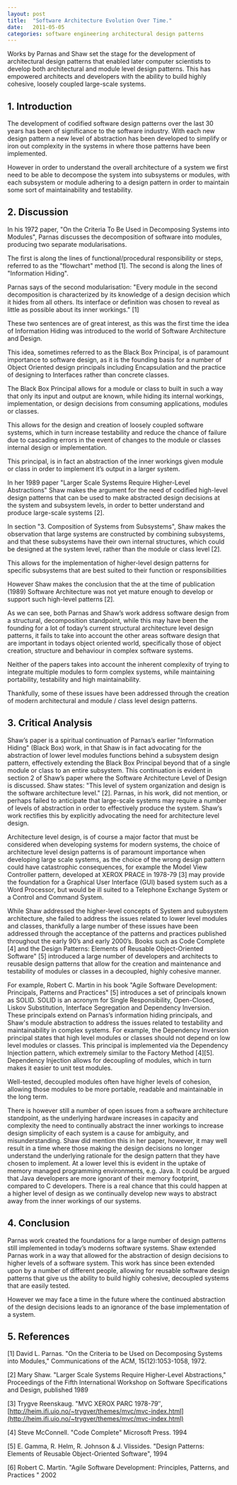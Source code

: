 ```yaml
---
layout: post
title:  "Software Architecture Evolution Over Time."
date:   2011-05-05
categories: software engineering architectural design patterns
---
```


Works by Parnas and Shaw set the stage for the development of architectural design patterns that enabled later computer scientists to develop both architectural and module level design patterns. This has empowered architects and developers with the ability to build highly cohesive, loosely coupled large-scale systems.

## 1. Introduction
The development of codified software design patterns over the last 30 years has been of significance to the software industry. With each new design pattern a new level of abstraction has been developed to simplify or iron out complexity in the systems in where those patterns have been implemented.

However in order to understand the overall architecture of a system we first need to be able to decompose the system into subsystems or modules, with each subsystem or module adhering to a design pattern in order to maintain some sort of maintainability and testability.

## 2.  Discussion
In his 1972 paper, "On the Criteria To Be Used in Decomposing Systems into Modules", Parnas discusses the decomposition of software into modules, producing two separate modularisations.

The first is along the lines of functional/procedural responsibility or steps, referred to as the "flowchart" method [1]. The second is along the lines of "Information Hiding".

Parnas says of the second modularisation: "Every module in the second decomposition is characterized by its knowledge of a design decision which it hides from all others. Its interface or definition was chosen to reveal as little as possible about its inner workings." [1]

These two sentences are of great interest, as this was the first time the idea of Information Hiding was introduced to the world of Software Architecture and Design.

This idea, sometimes referred to as the Black Box Principal, is of paramount importance to software design, as it is the founding basis for a number of Object Oriented design principals including Encapsulation and the practice of designing to Interfaces rather than concrete classes.

The Black Box Principal allows for a module or class to built in such a way that only its input and output are known, while hiding its internal workings, implementation, or design decisions from consuming applications, modules or classes.

This allows for the design and creation of loosely coupled software systems, which in turn increase testability and reduce the chance of failure due to cascading errors in the event of changes to the module or classes internal design or implementation.

This principal, is in fact an abstraction of the inner workings given module or class in order to implement it’s output in a larger system.

In her 1989 paper "Larger Scale Systems Require Higher-Level Abstractions" Shaw makes the argument for the need of codified high-level design patterns that can be used to make abstracted design decisions at the system and subsystem levels, in order to better understand and produce large-scale systems [2].

In section "3. Composition of Systems from Subsystems", Shaw makes the observation that large systems are constructed by combining subsystems, and that these subsystems have their own internal structures, which could be designed at the system level, rather than the module or class level [2].

This allows for the implementation of higher-level design patterns for specific subsystems that are best suited to their function or responsibilities

However Shaw makes the conclusion that the at the time of publication (1989) Software Architecture was not yet mature enough to develop or support such high-level patterns [2].

As we can see, both Parnas and Shaw’s work address software design from a structural, decomposition standpoint, while this may have been the founding for a lot of today’s current structural architecture level design patterns, it fails to take into account the other areas software design that are important in todays object oriented world, specifically those of object creation, structure and behaviour in complex software systems.

Neither of the papers takes into account the inherent complexity of trying to integrate multiple modules to form complex systems, while maintaining portability, testability and high maintainability.

Thankfully, some of these issues have been addressed through the creation of modern architectural and module / class level design patterns.

## 3. Critical Analysis
Shaw’s paper is a spiritual continuation of Parnas’s earlier "Information Hiding" (Black Box) work, in that Shaw is in fact advocating for the abstraction of lower level modules functions behind a subsystem design pattern, effectively extending the Black Box Principal beyond that of a single module or class to an entire subsystem. This continuation is evident in section 2 of Shaw’s paper where the Software Architecture Level of Design is discussed. Shaw states: "This level of system organization and design is the software architecture level." [2]. Parnas, in his work, did not mention, or perhaps failed to anticipate that large-scale systems may require a number of levels of abstraction in order to effectively produce the system. Shaw’s work rectifies this by explicitly advocating the need for architecture level design.

Architecture level design, is of course a major factor that must be considered when developing systems for modern systems, the choice of architecture level design patterns is of paramount importance when developing large scale systems, as the choice of the wrong design pattern could have catastrophic consequences, for example the Model View Controller pattern, developed at XEROX PRACE in 1978-79 [3] may provide the foundation for a Graphical User Interface (GUI) based system such as a Word Processor, but would be ill suited to a Telephone Exchange System or a Control and Command System.

While Shaw addressed the higher-level concepts of System and subsystem architecture, she failed to address the issues related to lower level modules and classes, thankfully a large number of these issues have been addressed through the acceptance of the patterns and practices published throughout the early 90’s and early 2000’s. Books such as Code Complete [4] and the Design Patterns: Elements of Reusable Object-Oriented Software" [5] introduced a large number of developers and architects to reusable design patterns that allow for the creation and maintenance and testability of modules or classes in a decoupled, highly cohesive manner.

For example, Robert C. Martin in his book "Agile Software Development: Principals, Patterns and Practices" [5] introduces a set of principals known as SOLID. SOLID is an acronym for Single Responsibility, Open-Closed, Liskov Substitution, Interface Segregation and Dependency Inversion. These principals extend on Parnas’s information hiding principals, and Shaw's module abstraction to address the issues related to testability and maintainability in complex systems. For example, the Dependency Inversion principal states that high level modules or classes should not depend on low level modules or classes. This principal is implemented via the Dependency Injection pattern, which extremely similar to the Factory Method [4][5]. Dependency Injection allows for decoupling of modules, which in turn makes it easier to unit test modules.

Well-tested, decoupled modules often have higher levels of cohesion, allowing those modules to be more portable, readable and maintainable in the long term.

There is however still a number of open issues from a software architecture standpoint, as the underlying hardware increases in capacity and complexity the need to continually abstract the inner workings to increase design simplicity of each system is a cause for ambiguity, and misunderstanding. Shaw did mention this in her paper, however, it may well result in a time where those making the design decisions no longer understand the underlying rationale for the design pattern that they have chosen to implement. At a lower level this is evident in the uptake of memory managed programming environments, e.g. Java. It could be argued that Java developers are more ignorant of their memory footprint, compared to C developers. There is a real chance that this could happen at a higher level of design as we continually develop new ways to abstract away from the inner workings of our systems.

## 4. Conclusion
Parnas work created the foundations for a large number of design patterns still implemented in today’s moderns software systems. Shaw extended Parnas work in a way that allowed for the abstraction of design decisions to higher levels of a software system. This work has since been extended upon by a number of different people, allowing for reusable software design patterns that give us the ability to build highly cohesive, decoupled systems that are easily tested.

However we may face a time in the future where the continued abstraction of the design decisions leads to an ignorance of the base implementation of a system.

## 5. References
[1] David L. Parnas. "On the Criteria to be Used on Decomposing Systems into Modules," Communications of the ACM, 15(12):1053-1058, 1972.

[2] Mary Shaw. "Larger Scale Systems Require Higher-Level Abstractions," Proceedings of the Fifth International Workshop on Software Specifications and Design, published 1989

[3] Trygve Reenskaug. "MVC XEROX PARC 1978-79″, [http://heim.ifi.uio.no/~trygver/themes/mvc/mvc-index.html](http://heim.ifi.uio.no/~trygver/themes/mvc/mvc-index.html)

[4] Steve McConnell. "Code Complete" Microsoft Press. 1994

[5] E. Gamma, R. Helm, R. Johnson & J. Vlissides. "Design Patterns: Elements of Reusable Object-Oriented Software", 1994

[6] Robert C. Martin. "Agile Software Development: Principles, Patterns, and Practices " 2002
